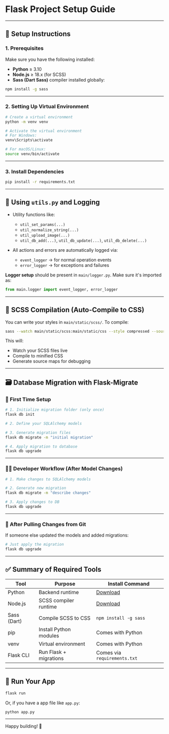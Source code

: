 # Flask Project Setup Guide
---

## 🔧 Setup Instructions

### 1. Prerequisites

Make sure you have the following installed:

- **Python** ≥ 3.10  
- **Node.js** ≥ 18.x (for SCSS)
- **Sass (Dart Sass)** compiler installed globally:

```bash
npm install -g sass
````

---

### 2. Setting Up Virtual Environment

```bash
# Create a virtual environment
python -m venv venv

# Activate the virtual environment
# For Windows:
venv\Scripts\activate

# For macOS/Linux:
source venv/bin/activate
```

---

### 3. Install Dependencies

```bash
pip install -r requirements.txt
```

---

## 🧰 Using `utils.py` and Logging

* Utility functions like:

  * `util_set_params(...)`
  * `util_normalize_string(...)`
  * `util_upload_image(...)`
  * `util_db_add(...)`, `util_db_update(...)`, `util_db_delete(...)`

* All actions and errors are automatically logged via:

  * `event_logger` → for normal operation events
  * `error_logger` → for exceptions and failures

**Logger setup** should be present in `main/logger.py`. Make sure it's imported as:

```python
from main.logger import event_logger, error_logger
```

---

## 🔁 SCSS Compilation (Auto-Compile to CSS)

You can write your styles in `main/static/scss/`. To compile:

```bash
sass --watch main/static/scss:main/static/css --style compressed --source-map
```

This will:

* Watch your SCSS files live
* Compile to minified CSS
* Generate source maps for debugging

---

## 🗃️ Database Migration with Flask-Migrate

### 🔰 First Time Setup

```bash
# 1. Initialize migration folder (only once)
flask db init

# 2. Define your SQLAlchemy models

# 3. Generate migration files
flask db migrate -m "initial migration"

# 4. Apply migration to database
flask db upgrade
```

---

### 👨‍💻 Developer Workflow (After Model Changes)

```bash
# 1. Make changes to SQLAlchemy models

# 2. Generate new migration
flask db migrate -m "describe changes"

# 3. Apply changes to DB
flask db upgrade
```

---

### 🔁 After Pulling Changes from Git

If someone else updated the models and added migrations:

```bash
# Just apply the migration
flask db upgrade
```

---

## ✅ Summary of Required Tools

| Tool        | Purpose                | Install Command                               |
| ----------- | ---------------------- | --------------------------------------------- |
| Python      | Backend runtime        | [Download](https://www.python.org/downloads/) |
| Node.js     | SCSS compiler runtime  | [Download](https://nodejs.org/)               |
| Sass (Dart) | Compile SCSS to CSS    | `npm install -g sass`                         |
| pip         | Install Python modules | Comes with Python                             |
| venv        | Virtual environment    | Comes with Python                             |
| Flask CLI   | Run Flask + migrations | Comes via `requirements.txt`                  |

---

## 🏁 Run Your App

```bash
flask run
```

Or, if you have a app file like `app.py`:

```bash
python app.py
```

---

Happy building! 🚀